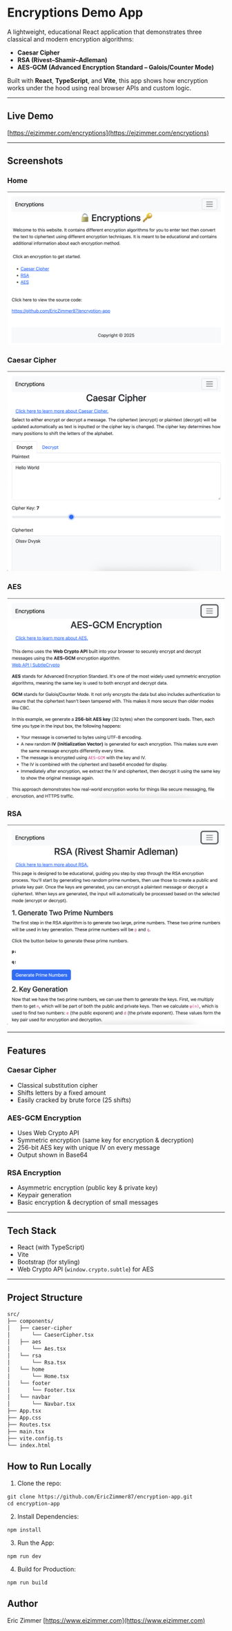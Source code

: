 # Encryptions Demo App

A lightweight, educational React application that demonstrates three classical and modern encryption algorithms:

- **Caesar Cipher**
- **RSA (Rivest–Shamir–Adleman)**
- **AES-GCM (Advanced Encryption Standard – Galois/Counter Mode)**

Built with **React**, **TypeScript**, and **Vite**, this app shows how encryption works under the hood using real browser APIs and custom logic.

---

## Live Demo

[https://ejzimmer.com/encryptions](https://ejzimmer.com/encryptions)

---

## Screenshots

### Home

![Home Screenshot](screenshots/encryptions-home.png)

### Caesar Cipher

![Caesar Cipher Screenshot](screenshots/encryptions-caesar-cipher.png)

### AES

![AES Screenshot](screenshots/encryptions-aes.png)

### RSA

![RSA Screenshot](screenshots/encryptions-rsa.png)

---

## Features

### Caesar Cipher

- Classical substitution cipher
- Shifts letters by a fixed amount
- Easily cracked by brute force (25 shifts)

### AES-GCM Encryption

- Uses Web Crypto API
- Symmetric encryption (same key for encryption & decryption)
- 256-bit AES key with unique IV on every message
- Output shown in Base64

### RSA Encryption

- Asymmetric encryption (public key & private key)
- Keypair generation
- Basic encryption & decryption of small messages

---

## Tech Stack

- React (with TypeScript)
- Vite
- Bootstrap (for styling)
- Web Crypto API (`window.crypto.subtle`) for AES

---

## Project Structure

```text
src/
├── components/
│   ├── caeser-cipher
│       └── CaeserCipher.tsx
│   ├── aes
│       └── Aes.tsx
│   └── rsa
│       └── Rsa.tsx
│   └── home
│       └── Home.tsx
│   └── footer
│       └── Footer.tsx
│   └── navbar
│       └── Navbar.tsx
├── App.tsx
├── App.css
├── Routes.tsx
├── main.tsx
├── vite.config.ts
└── index.html
```

## How to Run Locally

1. Clone the repo:

```text
git clone https://github.com/EricZimmer87/encryption-app.git
cd encryption-app
```

2. Install Dependencies:

```text
npm install
```

3. Run the App:

```text
npm run dev
```

4. Build for Production:

```text
npm run build
```

## Author

Eric Zimmer [https://www.ejzimmer.com](https://www.ejzimmer.com)

